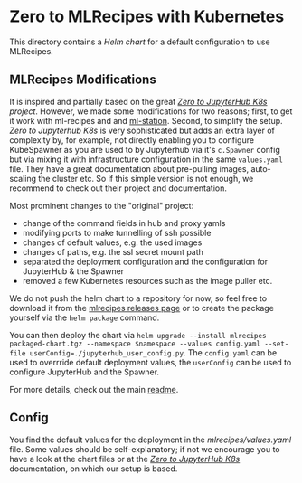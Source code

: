 # Zero to MLRecipes with Kubernetes

This directory contains a *Helm chart* for a default configuration to use MLRecipes.

## MLRecipes Modifications

It is inspired and partially based on the great *[Zero to JupyterHub K8s](https://github.com/jupyterhub/zero-to-jupyterhub-k8s) project*.
However, we made some modifications for two reasons; first, to get it work with ml-recipes and and [ml-station](https://github.com/khulnasoft/ml-station). Second, to simplify the setup. *Zero to Jupyterhub K8s* is very sophisticated but adds an extra layer of complexity by, for example, not directly enabling you to configure KubeSpawner as you are used to by Jupyterhub via it's `c.Spawner` config but via mixing it with infrastructure configuration in the same `values.yaml` file. They have a great documentation about pre-pulling images, auto-scaling the cluster etc. So if this simple version is not enough, we recommend to check out their project and documentation. 

Most prominent changes to the "original" project: 
- change of the command fields in hub and proxy yamls
- modifying ports to make tunnelling of ssh possible
- changes of default values, e.g. the used images
- changes of paths, e.g. the ssl secret mount path
- separated the deployment configuration and the configuration for JupyterHub & the Spawner
- removed a few Kubernetes resources such as the image puller etc.

We do not push the helm chart to a repository for now, so feel free to download it from the [mlrecipes releases page](https://github.com/khulnasoft/ml-recipes/releases) or to create the package yourself via the `helm package` command.

You can then deploy the chart via `helm upgrade --install mlrecipes packaged-chart.tgz --namespace $namespace --values config.yaml --set-file userConfig=./jupyterhub_user_config.py`.
The `config.yaml` can be used to overrride default deployment values, the `userConfig` can be used to configure JupyterHub and the Spawner. 

For more details, check out the main [readme](https://github.com/khulnasoft/ml-recipes).

## Config

You find the default values for the deployment in the *mlrecipes/values.yaml* file. Some values should be self-explanatory; if not we encourage you to have a look at the chart files or at the *[Zero to JupyterHub K8s](https://github.com/jupyterhub/zero-to-jupyterhub-k8s)* documentation, on which our setup is based.
